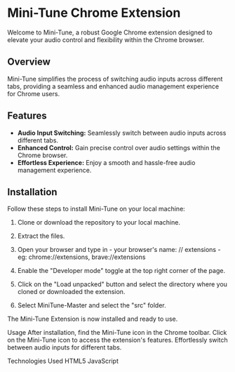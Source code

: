 # Mini-Tune Chrome Extension

Welcome to Mini-Tune, a robust Google Chrome extension designed to elevate your audio control and flexibility within the Chrome browser.

## Overview

Mini-Tune simplifies the process of switching audio inputs across different tabs, providing a seamless and enhanced audio management experience for Chrome users.

## Features

- **Audio Input Switching:** Seamlessly switch between audio inputs across different tabs.
- **Enhanced Control:** Gain precise control over audio settings within the Chrome browser.
- **Effortless Experience:** Enjoy a smooth and hassle-free audio management experience.

## Installation

Follow these steps to install Mini-Tune on your local machine:

1. Clone or download the repository to your local machine.

2. Extract the files.
   
3. Open your browser and type in  -  your browser's name: // extensions -  eg: chrome://extensions, brave://extensions 

4. Enable the "Developer mode" toggle at the top right corner of the page.

5. Click on the "Load unpacked" button and select the directory where you cloned or downloaded the extension.

6. Select MiniTune-Master and select the "src" folder.

The Mini-Tune Extension is now installed and ready to use.

Usage
After installation, find the Mini-Tune icon in the Chrome toolbar.
Click on the Mini-Tune icon to access the extension's features.
Effortlessly switch between audio inputs for different tabs.


Technologies Used
HTML5
JavaScript




         

